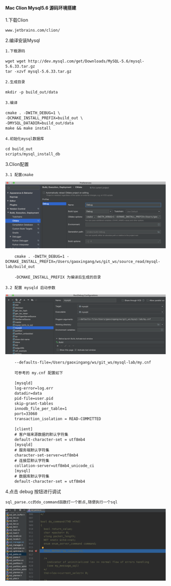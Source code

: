 #### Mac Clion Mysql5.6 源码环境搭建

1.下载Clion 

    www.jetbrains.com/clion/

2.编译安装Mysql

    1.下载源码
    
    wget wget http://dev.mysql.com/get/Downloads/MySQL-5.6/mysql-5.6.33.tar.gz
    tar -xzvf mysql-5.6.33.tar.gz
    
    2.生成目录
    
    mkdir -p build_out/data
    
    3.编译
    
    cmake . -DWITH_DEBUG=1 \
    -DCMAKE_INSTALL_PREFIX=build_out \
    -DMYSQL_DATADIR=build_out/data
    make && make install
    
    4.初始化mysql数据库
    
    cd build_out
    scripts/mysql_install_db
  
3.Clion配置

    3.1 配置cmake
        
   ![](img/1.png)
        
        cmake . -DWITH_DEBUG=1 -DCMAKE_INSTALL_PREFIX=/Users/gaoxingang/ws/git_ws/source_read/mysql-lab/build_out
        
        -DCMAKE_INSTALL_PREFIX 为编译后生成的目录
    
    3.2 配置 mysqld 启动参数
    
   ![](img/3.png)
    
        --defaults-file=/Users/gaoxingang/ws/git_ws/mysql-lab/my.cnf
        
        可参考的 my.cnf 配置如下
        
        [mysqld]  
        log-error=log.err
        datadir=data
        pid-file=user.pid
        skip-grant-tables
        innodb_file_per_table=1
        port=33060
        transaction_isolation = READ-COMMITTED
         
        [client]
        # 客户端来源数据的默认字符集
        default-character-set = utf8mb4
        [mysqld]
        # 服务端默认字符集
        character-set-server=utf8mb4
        # 连接层默认字符集
        collation-server=utf8mb4_unicode_ci
        [mysql]
        # 数据库默认字符集
        default-character-set = utf8mb4
    
4.点击 debug 按钮进行调试
    
    sql_parse.cc的do_command函数打一个断点,随便执行一个sql
    
   ![](img/2.png)

    
    
    
